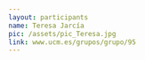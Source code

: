 ```yaml
---
layout: participants
name: Teresa Jarcía
pic: /assets/pic_Teresa.jpg
link: www.ucm.es/grupos/grupo/95
---
```

